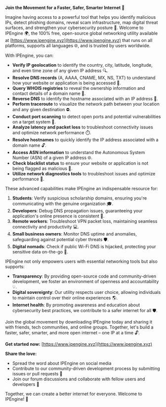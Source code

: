 **Join the Movement for a Faster, Safer, Smarter Internet 🚀**

Imagine having access to a powerful tool that helps you identify malicious IPs, detect phishing domains, reveal scam infrastructure, map digital threat surfaces, and strengthen your cybersecurity posture 🔐. Welcome to IPEngine 🌍, the 100% free, open-source global networking utility available at [https://www.ipengine.xyz](https://www.ipengine.xyz) that runs on all platforms, supports all languages 🌐, and is trusted by users worldwide.

With IPEngine, you can:

*   **Verify IP geolocation** to identify the country, city, latitude, longitude, and even time zone of any given IP address 🔍.
*   **Resolve DNS records** (A, AAAA, CNAME, MX, NS, TXT) to understand how your website or application is being accessed 📡.
*   **Query WHOIS registries** to reveal the ownership information and contact details of a domain name 📁.
*   **Reverse DNS** to identify the hostname associated with an IP address 🔗.
*   **Perform traceroute** to visualize the network path between your location and any given destination ⛔️.
*   **Conduct port scanning** to detect open ports and potential vulnerabilities on a target system 🚨.
*   **Analyze latency and packet loss** to troubleshoot connectivity issues and optimize network performance ⏱️.
*   **Resolve hostnames** to quickly identify the IP address associated with a domain name 🔓.
*   **Access ASN information** to understand the Autonomous System Number (ASN) of a given IP address 🌐.
*   **Check blacklist status** to ensure your website or application is not being flagged as malicious 🔴.
*   **Utilize network diagnostics tools** to troubleshoot issues and optimize performance 🔧.

These advanced capabilities make IPEngine an indispensable resource for:

1.  **Students**: Verify suspicious scholarship domains, ensuring you're communicating with the genuine organization 🎓.
2.  **Developers**: Debug DNS propagation issues, guaranteeing your application's online presence is consistent 🚀.
3.  **Remote workers**: Troubleshoot VPN packet loss, maintaining seamless connectivity and productivity 💻.
4.  **Small business owners**: Monitor DNS uptime and anomalies, safeguarding against potential cyber threats 🛡️.
5.  **Digital nomads**: Check if public Wi-Fi DNS is hijacked, protecting your sensitive data on-the-go 📱.

IPEngine not only empowers users with essential networking tools but also supports:

*   **Transparency**: By providing open-source code and community-driven development, we foster an environment of openness and accountability 💡.
*   **Digital sovereignty**: Our utility respects user choice, allowing individuals to maintain control over their online experiences 🌎.
*   **Internet health**: By promoting awareness and education about cybersecurity best practices, we contribute to a safer internet for all 🛡️.

Join the global movement by downloading IPEngine today and sharing it with friends, tech communities, and online groups. Together, let's build a faster, safer, smarter, and more open internet – one IP at a time 🔓.

**Get started now:** [https://www.ipengine.xyz](https://www.ipengine.xyz)

**Share the love:**

*   Spread the word about IPEngine on social media
*   Contribute to our community-driven development process by submitting issues or pull requests 🤝
*   Join our forum discussions and collaborate with fellow users and developers 💬

Together, we can create a better internet for everyone. Welcome to IPEngine! 🚀